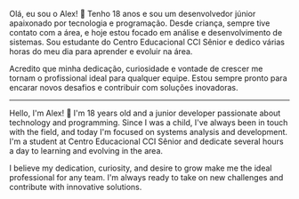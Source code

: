 Olá, eu sou o Alex! 👋
Tenho 18 anos e sou um desenvolvedor júnior apaixonado por tecnologia e programação. Desde criança, sempre tive contato com a área, e hoje estou focado em análise e desenvolvimento de sistemas. Sou estudante do Centro Educacional CCI Sênior e dedico várias horas do meu dia para aprender e evoluir na área.

Acredito que minha dedicação, curiosidade e vontade de crescer me tornam o profissional ideal para qualquer equipe. Estou sempre pronto para encarar novos desafios e contribuir com soluções inovadoras.

----------------------------------------------------------------------------------------------------------

Hello, I'm Alex! 👋
I'm 18 years old and a junior developer passionate about technology and programming. Since I was a child, I've always been in touch with the field, and today I'm focused on systems analysis and development. I'm a student at Centro Educacional CCI Sênior and dedicate several hours a day to learning and evolving in the area.

I believe my dedication, curiosity, and desire to grow make me the ideal professional for any team. I'm always ready to take on new challenges and contribute with innovative solutions.
